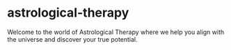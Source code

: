 # astrological-therapy
Welcome to the world of Astrological Therapy where we help you align with the universe and discover your true potential.

